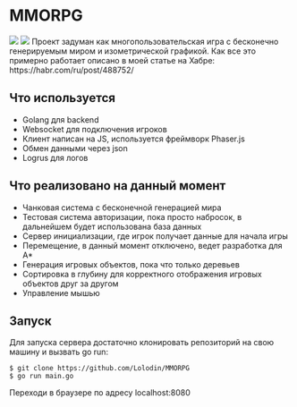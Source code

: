 # MMORPG
<img src="https://2ch.hk/gd/src/634039/15814183358363.png" />
<img src="https://habrastorage.org/webt/qe/tt/ll/qettllbkbgqjvfn_o_x4oaosjzw.gif" />
Проект задуман как многопользовательская игра с бесконечно генерируемым миром и изометрической графикой.
Как все это примерно работает описано в моей статье на Хабре:
https://habr.com/ru/post/488752/


## Что используется
 * Golang для backend
 * Websocket для подключения игроков
 * Клиент написан на JS, используется фреймворк Phaser.js 
 * Обмен данными через json
 * Logrus для логов

## Что реализовано на данный момент
 * Чанковая система с бесконечной генерацией мира 
 * Тестовая система авторизации, пока просто набросок, в дальнейшем будет использована база данных
 * Сервер инициализации, где игрок получает данные для начала игры
 * Перемещение, в данный момент отключено, ведет разработка для A*
 * Генерация игровых объектов, пока что только деревьев
 * Сортировка в глубину для корректного отображения игровых объектов друг за другом
 * Управление мышью 



## Запуск
Для запуска сервера достаточно клонировать репозиторий на свою машину и вызвать go run:

```$ git clone https://github.com/Lolodin/MMORPG```       
```$ go run main.go```

Переходи в браузере по адресу localhost:8080
